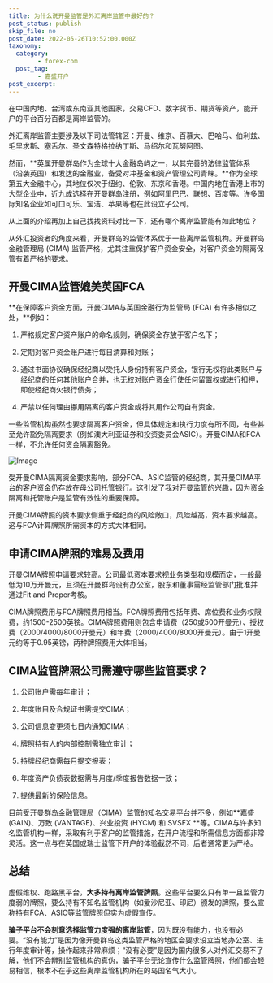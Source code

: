 ```yaml
---
title: 为什么说开曼监管是外汇离岸监管中最好的？
post_status: publish
skip_file: no
post_date: 2022-05-26T10:52:00.000Z
taxonomy:
  category:
        - forex-com
  post_tag:
        - 嘉盛开户
post_excerpt: 
---
```

在中国内地、台湾或东南亚其他国家，交易CFD、数字货币、期货等资产，能开户的平台百分百都是离岸监管的。

外汇离岸监管主要涉及以下司法管辖区：开曼、维京、百慕大、巴哈马、伯利兹、毛里求斯、塞舌尔、圣文森特格拉纳丁斯、马绍尔和瓦努阿图。

然而，**英属开曼群岛作为全球十大金融岛屿之一，以其完善的法律监管体系（沿袭英国）和发达的金融业，备受对冲基金和资产管理公司青睐。**作为全球第五大金融中心，其地位仅次于纽约、伦敦、东京和香港。中国内地在香港上市的大型企业中，近九成选择在开曼群岛注册，例如阿里巴巴、联想、百度等。许多国际知名企业如可口可乐、宝洁、苹果等也在此设立子公司。

从上面的介绍再加上自己找找资料对比一下，还有哪个离岸监管能有如此地位？

从外汇投资者的角度来看，开曼群岛的监管体系优于一些离岸监管机构。开曼群岛金融管理局 (CIMA) 监管严格，尤其注重保护客户资金安全，对客户资金的隔离保管有着严格的要求。

## 开曼CIMA监管媲美英国FCA

**在保障客户资金方面，开曼CIMA与英国金融行为监管局 (FCA) 有许多相似之处，**例如：

1. 严格规定客户资产账户的命名规则，确保资金存放于客户名下；

1. 定期对客户资金账户进行每日清算和对账；

1. 通过书面协议确保经纪商以受托人身份持有客户资金，银行无权将此类账户与经纪商的任何其他账户合并，也无权对账户资金行使任何留置权或进行扣押，即使经纪商欠银行债务；

1. 严禁以任何理由挪用隔离的客户资金或将其用作公司自有资金。

一些监管机构虽然也要求隔离客户资金，但具体规定和执行力度有所不同，有些甚至允许豁免隔离要求（例如澳大利亚证券和投资委员会ASIC）。开曼CIMA和FCA一样，不允许任何资金隔离豁免。

![Image](https://prod-files-secure.s3.us-west-2.amazonaws.com/39ed1227-6d7d-4570-be36-9ccd4a2c4241/bd849744-3fcb-4a37-8312-357962c8f065/image.png?X-Amz-Algorithm=AWS4-HMAC-SHA256&X-Amz-Content-Sha256=UNSIGNED-PAYLOAD&X-Amz-Credential=ASIAZI2LB4667APHO5WW%2F20250814%2Fus-west-2%2Fs3%2Faws4_request&X-Amz-Date=20250814T161359Z&X-Amz-Expires=3600&X-Amz-Security-Token=IQoJb3JpZ2luX2VjEAAaCXVzLXdlc3QtMiJHMEUCIHlhi6HcSf04zC9jDK1rMotY1SWzUlHGOy5%2F%2BeHh0NGkAiEAkM32TkPLwwL1PgCkHQ2cy7%2FWNcTG2kRMAkhWXimLM6sq%2FwMISRAAGgw2Mzc0MjMxODM4MDUiDOJ6quAZZ5J6TK%2BV9ircA2hdaIx6mI9R9ggfp49zEP8YLPoumqgW1Ir%2FyzECqDUR%2FcGcoCWPPjBirwPbkiD1U085VtYMBQeY3QcnjVAwF5znh1wo%2FCzXRQ3U9pAJqjccZhvhSizFBTEbTKaQCDIGoHQ2XrwvcIw3MAxUYbuoOF7teyIi0K8sQf03Rjj9EFVIig%2Bmiz%2FnKOOMrGLK74Xa847HipjZ1rUHJw7xxiN841UwJmWMLUfntS5wmYQE1TNq9iLbfik8HgjL71%2B%2BsYODXYMlsBxGGhZM874d6o%2FNLrvWbh78%2FfJeJA7Il5zgry%2F3lOlCk%2BeKlhmCbiHm%2FzS%2FWjXlj%2BNrYBAGvr5dTSAT0Ihka8AEvTUb8eUbWctyf7CaRuMBdWY7ZimNydaHWVeNq%2Bqy2PzkFEBZKbB4V35ksfLlGhJN2KO8Dd3zolCtjAHD7lmNVsi0lHqVb6A%2FEeJMznKHapa58PLg3GewF0PvzPKLqWbqoQuLaJx7amLLyTh5NUnaF9hbDpKUwwmycrH1K3HcTQpOy6v1%2FgXODn1FwtsM9eNnUyk12kmoGvLY3IKm4ort5baixScxwL%2FvaaQx44JB27Y%2BF4qIRYDW8ByOiSlPFy8iUBOgukjyFgC%2FqweyX4JYxMxDL8bdUPDoMJuE%2BMQGOqUB%2F%2FrEctdK7xTg5NxbQKGMTth39YQbf6mES5M9rLhpcNI5sx6Oq4Js5w5h%2FzsfoYbK6EUT7Z%2BMTm9sHdIOh4gtNVvzwG7lNqdDt%2BJgiGnVbJxJ8736I7JQrT2ER6R7C91u5PmMsqju15AmYc2z3SPuN8oOiWByaqGx2MTBsw2ZcWd7MswCZVAVNelfuFrhnPnjtZv1REhR6oqr7BmM5B8A4hOwvq5t&X-Amz-Signature=37f11b734099059a90a56ce686b087ab4f9c236a012753206543d27494c2a17c&X-Amz-SignedHeaders=host&x-amz-checksum-mode=ENABLED&x-id=GetObject)

受开曼CIMA隔离资金要求影响，部分FCA、ASIC监管的经纪商，其开曼CIMA平台的客户资金仍存放在母公司托管银行。这引发了我对开曼监管的兴趣，因为资金隔离和托管账户是监管有效性的重要保障。

开曼CIMA牌照的资本要求侧重于经纪商的风险敞口，风险越高，资本要求越高。这与FCA计算牌照所需资本的方式大体相同。

## **申请CIMA牌照的难易及费用**

开曼CIMA牌照申请要求较高。公司最低资本要求视业务类型和规模而定，一般最低为10万开曼元，且须在开曼群岛设有办公室，股东和董事需经监管部门批准并通过Fit and Proper考核。

CIMA牌照费用与FCA牌照费用相当。FCA牌照费用包括年费、席位费和业务权限费，约1500-2500英镑。CIMA牌照费用则包含申请费（250或500开曼元）、授权费（2000/4000/8000开曼元）和年费（2000/4000/8000开曼元）。由于1开曼元约等于0.95英镑，两种牌照费用大体相当。

## CIMA监管牌照公司需遵守哪些监管要求？

1. 公司账户需每年审计；

1. 年度账目及合规证书需提交CIMA；

1. 公司信息变更须七日内通知CIMA；

1. 牌照持有人的内部控制需独立审计；

1. 持牌经纪商需每月提交报表；

1. 年度资产负债表数据需与月度/季度报告数据一致；

1. 提供最新的保险信息。

目前受开曼群岛金融管理局（CIMA）监管的知名交易平台并不多，例如**嘉盛 (GAIN)、万致 (VANTAGE)、兴业投资 (HYCM) 和 SVSFX **等。CIMA与许多知名监管机构一样，采取有利于客户的监管措施，在开户流程和所需信息方面都非常灵活。这一点与在英国或瑞士监管下开户的体验截然不同，后者通常更为严格。

## 总结

虚假维权、跑路黑平台，**大多持有离岸监管牌照**。这些平台要么只有单一且监管力度弱的牌照，要么持有不知名监管机构（如爱沙尼亚、印尼）颁发的牌照，要么宣称持有FCA、ASIC等监管牌照但实为虚假宣传。

**骗子平台不会刻意选择监管力度强的离岸监管**，因为既没有能力，也没有必要。“没有能力”是因为像开曼群岛这类监管严格的地区会要求设立当地办公室、进行年度审计等，操作起来非常麻烦；“没有必要”是因为国内很多人对外汇交易不了解，他们不会辨别监管机构的真伪，骗子平台无论宣传什么监管牌照，他们都会轻易相信，根本不在乎这些离岸监管机构所在的岛国名气大小。